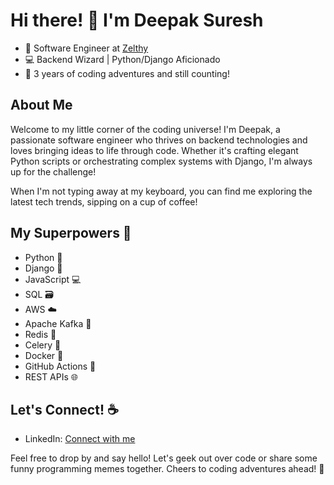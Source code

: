 # Hi there! 👋 I'm Deepak Suresh

- 🚀 Software Engineer at [Zelthy](https://www.zelthy.com/)
- 💻 Backend Wizard | Python/Django Aficionado
- 🌟 3 years of coding adventures and still counting!

## About Me

Welcome to my little corner of the coding universe! I'm Deepak, a passionate software engineer who thrives on backend technologies and loves bringing ideas to life through code. Whether it's crafting elegant Python scripts or orchestrating complex systems with Django, I'm always up for the challenge!

When I'm not typing away at my keyboard, you can find me exploring the latest tech trends, sipping on a cup of coffee!
## My Superpowers 💪

- Python 🐍
- Django 🎸
- JavaScript 💻
- SQL 🗃️
- AWS ☁️
- Apache Kafka 🚀
- Redis 🔄
- Celery 🌱
- Docker 🐳
- GitHub Actions 🏃
- REST APIs 🌐

## Let's Connect! ☕

- LinkedIn: [Connect with me](https://www.linkedin.com/in/deepak-suresh-180435197/)

Feel free to drop by and say hello! Let's geek out over code or share some funny programming memes together. Cheers to coding adventures ahead! 🎉
